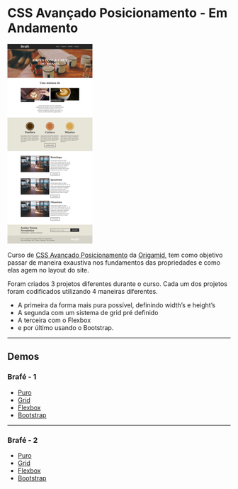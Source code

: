 # CSS Avançado Posicionamento - Em Andamento

<img src="./readme/brafe1.png" alt="brafe 1" height="450">

Curso de [CSS Avançado Posicionamento](https://www.origamid.com/curso/css-avancado-posicionamento) da [Origamid](https://www.origamid.com/), tem como objetivo passar de maneira exaustiva nos fundamentos das propriedades e como elas agem no layout do site.

Foram criados 3 projetos diferentes durante o curso. Cada um dos projetos foram codificados utilizando 4 maneiras diferentes. 

- A primeira da forma mais pura possível, definindo width’s e height’s
- A segunda com um sistema de grid pré definido
- A terceira com o Flexbox 
- e por último usando o Bootstrap.

___

## Demos

### Brafé - 1

- [Puro](https://matheusgomesweb.github.io/Cursos/Programacao/FrontEnd/Cursos-Origamid/CSS-Avancado-Posicionamento/Brafe-1/Brafe-Puro/index.html)
- [Grid](https://matheusgomesweb.github.io/Cursos/Programacao/FrontEnd/Cursos-Origamid/CSS-Avancado-Posicionamento/Brafe-1/Brafe-Grid/index.html)
- [Flexbox](https://matheusgomesweb.github.io/Cursos/Programacao/FrontEnd/Cursos-Origamid/CSS-Avancado-Posicionamento/Brafe-1/Brafe-Flexbox/index.html)
- [Bootstrap](https://matheusgomesweb.github.io/Cursos/Programacao/FrontEnd/Cursos-Origamid/CSS-Avancado-Posicionamento/Brafe-1/Brafe-Bootstrap/index.html)

___

### Brafé - 2

- [Puro](https://matheusgomesweb.github.io/Cursos/Programacao/FrontEnd/Cursos-Origamid/CSS-Avancado-Posicionamento/Brafe-1/Brafe-2-Puro/index.html)
- [Grid](https://matheusgomesweb.github.io/Cursos/Programacao/FrontEnd/Cursos-Origamid/CSS-Avancado-Posicionamento/Brafe-1/Brafe-2-Grid/index.html)
- [Flexbox](https://matheusgomesweb.github.io/Cursos/Programacao/FrontEnd/Cursos-Origamid/CSS-Avancado-Posicionamento/Brafe-1/Brafe-2-Flexbox/index.html)
- [Bootstrap](https://matheusgomesweb.github.io/Cursos/Programacao/FrontEnd/Cursos-Origamid/CSS-Avancado-Posicionamento/Brafe-1/Brafe-2-Bootstrap/index.html)
